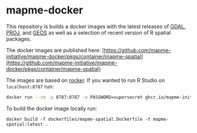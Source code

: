 # mapme-docker


This repository is builds a docker images with the latest releases of [GDAL](https://github.com/OSGeo/gdal/releases), 
[PROJ](https://github.com/OSGeo/proj/releases), and [GEOS](https://github.com/libgeos/geos/releases) as well as a selection of recent version of R spatial packages.

The docker images are published here:
[https://github.com/mapme-initiative/mapme-docker/pkgs/container/mapme-spatial](https://github.com/mapme-initiative/mapme-docker/pkgs/container/mapme-spatial)

The images are based on [rocker](https://rocker-project.org/). If you wanted to run
R Studio on `localhost:8787` run:

```bash
docker run --rm -p 8787:8787 -e PASSWORD=supersecret ghcr.io/mapme-initiative/mapme-docker:mapme-spatial
```

To build the docker image locally run:

```bas
docker build -f dockerfiles/mapme-spatial.Dockerfile -t mapme-spatial:latest .
```

